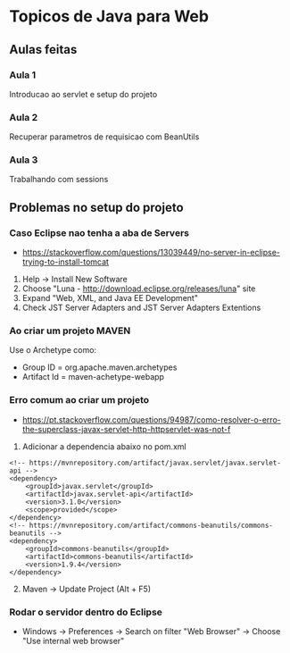 # Topicos de Java para Web

## Aulas feitas

### Aula 1

Introducao ao servlet e setup do projeto

### Aula 2

Recuperar parametros de requisicao com BeanUtils

### Aula 3

Trabalhando com sessions

## Problemas no setup do projeto

### Caso Eclipse nao tenha a aba de Servers
- https://stackoverflow.com/questions/13039449/no-server-in-eclipse-trying-to-install-tomcat
1. Help -> Install New Software
2. Choose "Luna - http://download.eclipse.org/releases/luna" site
3. Expand "Web, XML, and Java EE Development"
4. Check JST Server Adapters and JST Server Adapters Extentions

### Ao criar um projeto MAVEN
Use o Archetype como: 
- Group ID = org.apache.maven.archetypes
- Artifact Id = maven-achetype-webapp

### Erro comum ao criar um projeto
- https://pt.stackoverflow.com/questions/94987/como-resolver-o-erro-the-superclass-javax-servlet-http-httpservlet-was-not-f
1. Adicionar a dependencia abaixo no pom.xml
``` maven
<!-- https://mvnrepository.com/artifact/javax.servlet/javax.servlet-api -->
<dependency>
    <groupId>javax.servlet</groupId>
    <artifactId>javax.servlet-api</artifactId>
    <version>3.1.0</version>
    <scope>provided</scope>
</dependency>
<!-- https://mvnrepository.com/artifact/commons-beanutils/commons-beanutils -->
<dependency>
    <groupId>commons-beanutils</groupId>
    <artifactId>commons-beanutils</artifactId>
    <version>1.9.4</version>
</dependency>
```
2. Maven -> Update Project (Alt + F5)

### Rodar o servidor dentro do Eclipse
- Windows -> Preferences -> Search on filter "Web Browser" -> Choose "Use internal web browser"

